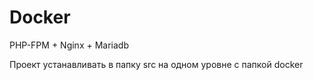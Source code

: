 # Docker
PHP-FPM + Nginx + Mariadb

Проект устанавливать в папку src на одном уровне с папкой docker